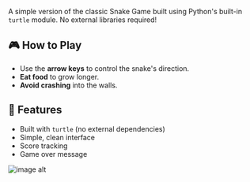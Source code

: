 A simple version of the classic Snake Game built using Python's built-in `turtle` module. No external libraries required!

## 🎮 How to Play

- Use the **arrow keys** to control the snake's direction.
- **Eat food** to grow longer.
- **Avoid crashing** into the walls.
## 🚀 Features

- Built with `turtle` (no external dependencies)
- Simple, clean interface
- Score tracking
- Game over message

![image alt](https://github.com/Mankind001/Snakegame/blob/f87f90263faf979bda4e2b4942070849bd4414a4/Screenshot%202025-06-27%20at%2000.49.37.png)
